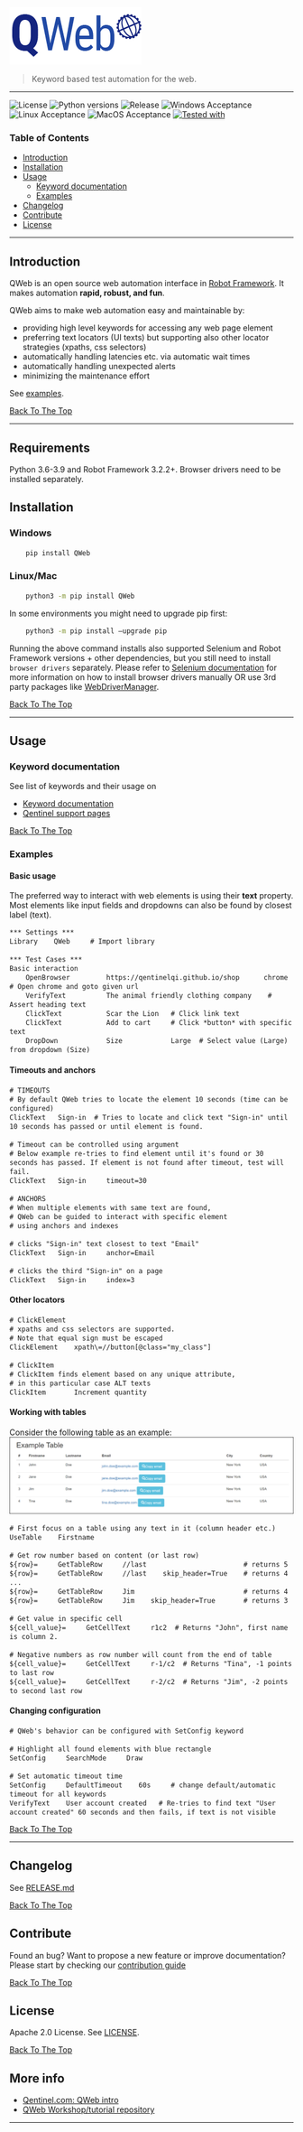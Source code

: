 <img id="qweb" src="./images/qweb.png" alt="QWeb">

> Keyword based test automation for the web.

---
![License][license-badge]
![Python versions][python-versions-badge]
![Release][pypi-badge]
![Windows Acceptance][win_ci_badge]
![Linux Acceptance][linux_ci_badge]
![MacOS Acceptance][macos_ci_badge]
[![Tested with][pace-badge]][pace-url]

### Table of Contents

- [Introduction](#introduction)
- [Installation](#installation)
- [Usage](#usage)
  - [Keyword documentation](#keyword-documentation)
  - [Examples](#examples)
- [Changelog](#changelog)
- [Contribute](#contribute)
- [License](#license)

---

## Introduction

QWeb is an open source web automation interface in [Robot Framework](https://robotframework.org/). It makes automation **rapid, robust, and fun**.

QWeb aims to make web automation easy and maintainable by:
* providing high level keywords for accessing any web page element
* preferring text locators (UI texts) but supporting also other locator strategies (xpaths, css selectors)
* automatically handling latencies etc. via automatic wait times
* automatically handling unexpected alerts
* minimizing the maintenance effort

See [examples](#examples).

[Back To The Top](#qweb)

---
## Requirements
Python 3.6-3.9 and Robot Framework 3.2.2+. Browser drivers need to be installed separately.

## Installation

### Windows
```bash
    pip install QWeb
```

### Linux/Mac
```bash
    python3 -m pip install QWeb
```

In some environments you might need to upgrade pip first:

```bash
    python3 -m pip install –upgrade pip
```


Running the above command installs also supported Selenium and Robot Framework versions + other dependencies, but you still need to install `browser drivers` separately. Please refer to [Selenium documentation](https://www.selenium.dev/selenium/docs/api/py/index.html#drivers) for more information on how to install browser drivers manually OR use 3rd party packages like [WebDriverManager](https://pypi.org/project/webdrivermanager/).


[Back To The Top](#qweb)

---



## Usage

### Keyword documentation
See list of keywords and their usage on 

* [Keyword documentation](https://qentinelqi.github.io/qweb/QWeb.html)
* [Qentinel support pages](https://help.pace.qentinel.com/pacewords-reference/current/pacewords/all.html) 

[Back To The Top](#qweb)

### Examples

#### Basic usage

The preferred way to interact with web elements is using their **text** property. Most elements like input fields and dropdowns can also be found by closest label (text).

```
*** Settings ***
Library    QWeb     # Import library

*** Test Cases ***
Basic interaction
    OpenBrowser         https://qentinelqi.github.io/shop      chrome   # Open chrome and goto given url
    VerifyText          The animal friendly clothing company    # Assert heading text
    ClickText           Scar the Lion   # Click link text
    ClickText           Add to cart     # Click *button* with specific text
    DropDown            Size            Large  # Select value (Large) from dropdown (Size)

```

#### Timeouts and anchors

```
# TIMEOUTS
# By default QWeb tries to locate the element 10 seconds (time can be configured)
ClickText   Sign-in  # Tries to locate and click text "Sign-in" until 10 seconds has passed or until element is found.

# Timeout can be controlled using argument
# Below example re-tries to find element until it's found or 30 seconds has passed. If element is not found after timeout, test will fail.
ClickText   Sign-in     timeout=30  

# ANCHORS
# When multiple elements with same text are found, 
# QWeb can be guided to interact with specific element
# using anchors and indexes

# clicks "Sign-in" text closest to text "Email"
ClickText   Sign-in     anchor=Email   

# clicks the third "Sign-in" on a page
ClickText   Sign-in     index=3
```

#### Other locators

```
# ClickElement
# xpaths and css selectors are supported. 
# Note that equal sign must be escaped
ClickElement    xpath\=//button[@class="my_class"]

# ClickItem
# ClickItem finds element based on any unique attribute,
# in this particular case ALT texts
ClickItem       Increment quantity

```

#### Working with tables

Consider the following table as an example:
![Example table](./images/example_table.png)

```
# First focus on a table using any text in it (column header etc.)
UseTable    Firstname

# Get row number based on content (or last row)
${row}=     GetTableRow     //last                        # returns 5
${row}=     GetTableRow     //last    skip_header=True    # returns 4
...
${row}=     GetTableRow     Jim                           # returns 4
${row}=     GetTableRow     Jim    skip_header=True       # returns 3

# Get value in specific cell
${cell_value}=     GetCellText     r1c2  # Returns "John", first name is column 2.

# Negative numbers as row number will count from the end of table
${cell_value}=     GetCellText     r-1/c2  # Returns "Tina", -1 points to last row
${cell_value}=     GetCellText     r-2/c2  # Returns "Jim", -2 points to second last row
```

#### Changing configuration

```
# QWeb's behavior can be configured with SetConfig keyword

# Highlight all found elements with blue rectangle
SetConfig     SearchMode     Draw

# Set automatic timeout time
SetConfig     DefaultTimeout    60s     # change default/automatic timeout for all keywords
VerifyText    User account created   # Re-tries to find text "User account created" 60 seconds and then fails, if text is not visible
```


[Back To The Top](#qweb)

---

## Changelog

See [RELEASE.md](./RELEASE.md)

[Back To The Top](#qweb)

## Contribute

Found an bug? Want to propose a new feature or improve documentation? Please start by checking our [contribution guide](./CONTRIBUTING.md)

[Back To The Top](#qweb)

## License

Apache 2.0 License. See [LICENSE](./LICENSE).


[Back To The Top](#qweb)

## More info
* [Qentinel.com: QWeb intro](https://qentinel.com/qweb-open-source/)
* [QWeb Workshop/tutorial repository](https://github.com/qentinelqi/qweb_workshop)



---
[license-badge]: https://img.shields.io/github/license/qentinelqi/qweb
[linux_ci_badge]: https://github.com/qentinelqi/qweb/actions/workflows/linux_acceptance.yml/badge.svg
[win_ci_badge]: https://github.com/qentinelqi/qweb/actions/workflows/win_acceptance.yml/badge.svg
[macos_ci_badge]: https://github.com/qentinelqi/qweb/actions/workflows/mac_acceptance.yml/badge.svg
[pace-url]: https://pace.qentinel.com
[pace-badge]: https://img.shields.io/badge/Tested%20with-Qentinel%20Pace-blue
[python-versions-badge]: https://img.shields.io/pypi/pyversions/QWeb
[pypi-badge]: https://img.shields.io/pypi/v/QWeb?color=green